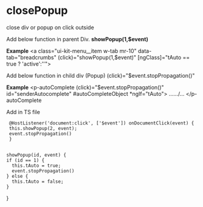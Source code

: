 # closePopup
close div or popup on click outside

Add below function in parent Div.
 **showPopup(1,$event)**
 
 **Example**
   <a class="ui-kit-menu__item w-tab mr-10" data-tab="breadcrumbs" (click)="showPopup(1,$event)"
      [ngClass]="tAuto == true ? 'active':''">
  

Add below function in child div (Popup) 
  (click)="$event.stopPropagation()"
    
  **Example**
  <p-autoComplete (click)="$event.stopPropagation()" id="senderAutocomplete" #autoCompleteObject *ngIf="tAuto">  ....../... </p-autoComplete 
    
    
    
   Add in TS file
    
     @HostListener('document:click', ['$event']) onDocumentClick(event) {
     this.showPopup(2, event);
     event.stopPropagation()
     }
    
    
    showPopup(id, event) {
    if (id == 1) {
      this.tAuto = true;
      event.stopPropagation()
    } else {
      this.tAuto = false;
    }
  }
  
    
  
